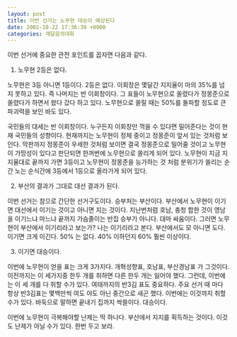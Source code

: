 ```yaml
---
layout: post
title: 이번 선거는 노무현 대승이 예상된다
date: 2002-10-22 17:36:39 +0900
categories: 깨달음의대화
---
```

이번 선거에 중요한 관전 포인트를 꼽자면 다음과 같다.
  

  
1. 노무현 2등은 없다.
  

  
노무현은 3등 아니면 1등이다. 2등은 없다. 이회창은 몇달간 지지율이 마의 35%를 넘지 못하고 있다. 즉 나머지는 반 이회창이다. 그 표들이 노무현으로 쏠렸다가 정몽준으로 쏠렸다가 하면서 왔다 갔다 하고 있다. 노무현으로 쏠릴 때는 50%를 돌파할 정도로 큰 파괴력을 보인 바도 있다.
  

  
국민들의 대세는 반 이회창이다. 누구든지 이회창만 꺽을 수 있다면 밀어준다는 것이 현재 국민들의 성향이다. 현재까지는 노무현이 정체 중이고 정몽준이 앞서 있는 것처럼 보인다. 막판까지 정몽준이 우세한 것처럼 보이면 결국 정몽준으로 밀어줄 것이고 노무현이 가망성이 있다고 판단되면 한꺼번에 노무현으로 쏠리게 되어 있다. 노무현이 지금 지지율대로 끝까지 가면 3등이고 노무현이 정몽준을 능가하는 것 처럼 분위기가 쏠리는 순간 노는 순식간에 3등에서 1등으로 올라가게 되어 있다.
  

  
2. 부산의 결과가 그대로 대선 결과가 된다.
  

  
이번 선거는 참으로 간단한 선거구도이다. 승부처는 부산이다. 부산에서 노무현이 이기면 대선에서 이기는 것이고 아니면 지는 것이다. 지난번처럼 호남, 충청 합한 것이 영남을 이기느냐 마느냐 끝까지 가슴졸이는 반집 승부가 아니다. 대마 싸움이다. 그러면 노무현이 부산에서 이기리라고 보는가? 나는 이기리라고 본다. 부산에서도 모 아니면 도다. 이기면 크게 이긴다. 50% 는 없다. 40% 이하던지 60% 훨씬 이상이다.
  

  
3. 이기면 대승이다.
  

  
이번에 노무현이 얻을 표는 크게 3가지다. 개혁성향표, 호남표, 부산경남표 가 그것이다. 이전까지는 이 세가지중 한두 개를 취하면 다른 한두 개는 잃어야 했다. 그런데, 이번에는 이 세 개를 다 취할 수가 있다. 여태까지의 반3김 표도 중요하다. 주요 선거 때 마다 항상 반3김표는 몇백만씩 여도 야도 아닌 중간으로 새곤 했다. 이번에는 이것까지 취할 수가 있다. 바둑으로 말하면 끝내기 집까지 싹쓸이다. 대승이다.
  

  
이번에 노무현이 극복해야할 난제는 딱 하나다. 부산에서 지지를 획득하는 것이다. 이것도 난제가 아닐 수가 있다. 한번 두고 보라.